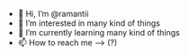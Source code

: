 - 👋 Hi, I’m @ramantii
- 👀 I’m interested in many kind of things
- 🌱 I’m currently learning many kind of things 
- 📫 How to reach me --> (?)

<!---
ramantii/ramantii is a ✨ special ✨ repository because its `README.md` (this file) appears on your GitHub profile.
You can click the Preview link to take a look at your changes.
--->
